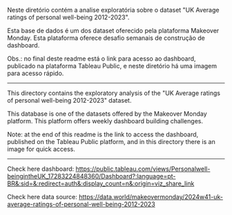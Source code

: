 Neste diretório contém a analise exploratória sobre o dataset "UK Average ratings of personal well-being 2012-2023".

Esta base de dados é um dos dataset oferecido pela plataforma Makeover Monday. Esta plataforma oferece desafio semanais de construção de dashboard.

Obs.: no final deste readme está o link para acesso ao dashboard, publicado na plataforma Tableau Public, e neste diretório há uma imagem para acesso rápido.


---------------------------------------------------------------------------------------------------------


This directory contains the exploratory analysis of the "UK Average ratings of personal well-being 2012-2023" dataset.

This database is one of the datasets offered by the Makeover Monday platform. This platform offers weekly dashboard building challenges.

Note: at the end of this readme is the link to access the dashboard, published on the Tableau Public platform, and in this directory there is an image for quick access.


---------------------------------------------------------------------------------------------------------

Check here dashboard: https://public.tableau.com/views/Personalwell-beingintheUK_17283224848360/Dashboard?:language=pt-BR&:sid=&:redirect=auth&:display_count=n&:origin=viz_share_link

Check here data source: https://data.world/makeovermonday/2024w41-uk-average-ratings-of-personal-well-being-2012-2023
